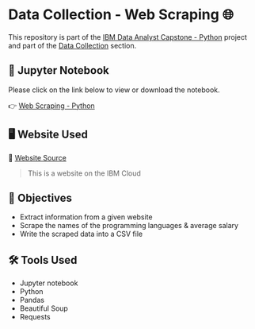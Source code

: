 <h1>Data Collection - Web Scraping 🌐</h1>

<p>This repository is part of the <a href = 'https://github.com/FaiLuReH3Ro/ibm-da-capstone-py'>IBM Data Analyst Capstone - Python</a> project and part of the <a href = 'https://github.com/FaiLuReH3Ro/ibm-da-capstone-py?tab=readme-ov-file#data-collection'>Data Collection</a> section.</p>

## 📓 Jupyter Notebook

Please click on the link below to view or download the notebook.

👉 [Web Scraping - Python](https://github.com/FaiLuReH3Ro/data-collection-web-scraping/blob/main/Collecting_Data_Using_Web_Scraping.ipynb)

<h2>🖥️ Website Used</h2>

📌 <a href = 'https://cf-courses-data.s3.us.cloud-object-storage.appdomain.cloud/IBM-DA0321EN-SkillsNetwork/labs/datasets/Programming_Languages.html'>Website Source</a>
> This is a website on the IBM Cloud

<h2>🚀 Objectives</h2>

* Extract information from a given website 
* Scrape the names of the programming languages & average salary
* Write the scraped data into a CSV file

<h2>🛠️ Tools Used</h2>

* Jupyter notebook
* Python
* Pandas
* Beautiful Soup
* Requests
